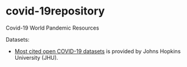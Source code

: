 # covid-19repository
Covid-19 World Pandemic Resources

Datasets:

- [Most cited open COVID-19 datasets](https://github.com/CSSEGISandData/COVID-19) is provided by Johns Hopkins University (JHU).
 
